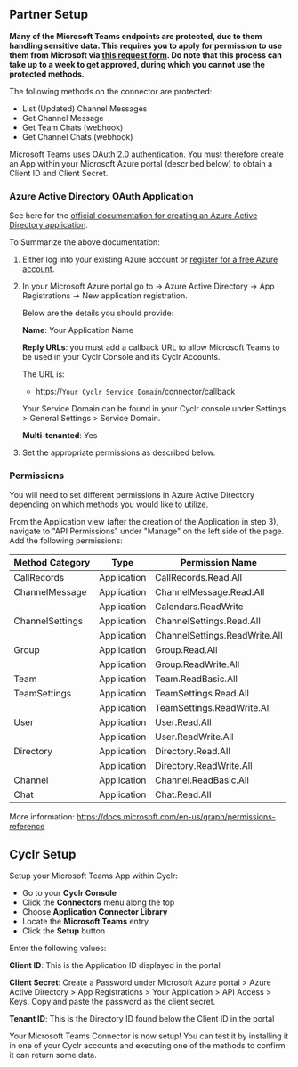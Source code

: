
<section class="setup partner" markdown="1">

## Partner Setup

<div class="section-content" markdown="1">

**Many of the Microsoft Teams endpoints are protected, due to them handling sensitive data. This requires you to apply for permission to use them from Microsoft via [this request form](https://docs.microsoft.com/en-us/graph/teams-protected-apis). 
Do note that this process can take up to a week to get approved, during which you cannot use the protected methods.**

The following methods on the connector are protected:
- List (Updated) Channel Messages
- Get Channel Message
- Get Team Chats (webhook)
- Get Channel Chats (webhook)

Microsoft Teams uses OAuth 2.0 authentication.  You must therefore create an App within your Microsoft Azure portal (described below) to obtain a Client ID and Client Secret.

### Azure Active Directory OAuth Application

See here for the [official documentation for creating an Azure Active Directory application](https://docs.microsoft.com/en-us/azure/active-directory/develop/active-directory-integrating-applications).

To Summarize the above documentation:

1. Either log into your existing Azure account or [register for a free Azure account](https://azure.microsoft.com/free/?WT.mc_id=A261C142F).
2. In your Microsoft Azure portal go to -> Azure Active Directory -> App Registrations -> New application registration.

   Below are the details you should provide:

   **Name**: Your Application Name

   **Reply URLs**: you must add a callback URL to allow Microsoft Teams to be used in your Cyclr Console and its Cyclr Accounts.

   The URL is:

   * https://``Your Cyclr Service Domain``/connector/callback 

   Your Service Domain can be found in your Cyclr console under Settings > General Settings > Service Domain.

   **Multi-tenanted**: Yes

3. Set the appropriate permissions as described below.

### Permissions

You will need to set different permissions in Azure Active Directory depending on which methods you would like to utilize.

From the Application view (after the creation of the Application in step 3), navigate to "API Permissions" under "Manage" on the left side of the page. Add the following permissions:

| Method Category          | Type        | Permission Name               |
|--------------------------|-------------|-------------------------------|
| CallRecords              | Application | CallRecords.Read.All          |
| ChannelMessage           | Application | ChannelMessage.Read.All       |
|                          | Application | Calendars.ReadWrite           |
| ChannelSettings          | Application | ChannelSettings.Read.All      |
|                          | Application | ChannelSettings.ReadWrite.All |
| Group                    | Application | Group.Read.All                |
|                          | Application | Group.ReadWrite.All           |
| Team                     | Application | Team.ReadBasic.All            |
| TeamSettings             | Application | TeamSettings.Read.All         |
|                          | Application | TeamSettings.ReadWrite.All    |
| User                     | Application | User.Read.All                 |
|                          | Application | User.ReadWrite.All            |
| Directory                | Application | Directory.Read.All            |
|                          | Application | Directory.ReadWrite.All       |
| Channel                  | Application | Channel.ReadBasic.All         |
| Chat                     | Application | Chat.Read.All                 |

More information: https://docs.microsoft.com/en-us/graph/permissions-reference

</div>

</section>

<section class="setup cyclr" markdown="1">

## Cyclr Setup

<div class="section-content" markdown="1">


Setup your Microsoft Teams App within Cyclr:

- Go to your **Cyclr Console**
- Click the **Connectors** menu along the top
- Choose **Application Connector Library**
- Locate the **Microsoft Teams** entry
- Click the **Setup** button

Enter the following values:

**Client ID**: This is the Application ID displayed in the portal

**Client Secret**: Create a Password under Microsoft Azure portal > Azure Active Directory > App Registrations > Your Application > API Access > Keys. Copy and paste the password as the client secret.

**Tenant ID**: This is the Directory ID found below the Client ID in the portal

Your Microsoft Teams Connector is now setup! You can test it by installing it in one of your Cyclr accounts and executing one of the methods to confirm it can return some data.

</div>

</section>

